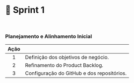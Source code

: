 # 📅  Sprint 1 
<br>

### Planejamento e Alinhamento Inicial

|    Ação    |                           |
| :-------------: | ---------------------- |
|   1 | Definição dos objetivos de negócio.             |
|   2 | Refinamento do Product Backlog.                 |
|   3 | Configuração do GitHub e dos repositórios.      |
